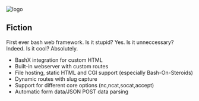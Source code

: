 ![logo](https://repo.tirito.de/assets/images/fiction_banner.png)

## Fiction

First ever bash web framework. Is it stupid? Yes. Is it unneccessary? Indeed. Is it cool? Absolutely.

- BashX integration for custom HTML
- Built-in webserver with custom routes
- File hosting, static HTML and CGI support (especially Bash-On-Steroids)
- Dynamic routes with slug capture
- Support for different core options (nc,ncat,socat,accept)
- Automatic form data/JSON POST data parsing 